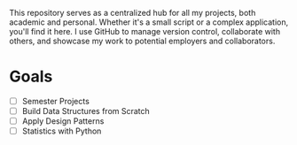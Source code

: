 This repository serves as a centralized hub for all my projects, both academic and personal. 
Whether it's a small script or a complex application, you'll find it here.
I use GitHub to manage version control, collaborate with others, and showcase my work to potential employers and collaborators.

# Goals
- [ ] Semester Projects
- [ ] Build Data Structures from Scratch
- [ ] Apply Design Patterns
- [ ] Statistics with Python
